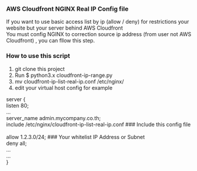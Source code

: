 ### AWS Cloudfront NGINX Real IP Config file ###

If you want to use basic access list by ip (allow / deny) for restrictions your website but your server behind AWS Cloudfront
<br/>You must config NGINX to correction source ip address (from user not AWS Cloudfront) , you can fllow this step.

### How to use this script
1. git clone this project
2. Run $ python3.x cloudfront-ip-range.py
3. mv cloudfront-ip-list-real-ip.conf /etc/nginx/
4. edit your virtual host config for example


server {<br/>
  listen 80;<br/>
  ...<br/>
  server_name admin.mycompany.co.th;<br/>
  include /etc/nginx/cloudfront-ip-list-real-ip.conf ### Include this config file<br/>
  <br/>
  allow 1.2.3.0/24; ### Your whitelist IP Address or Subnet<br/>
  deny all;<br/>
  ...<br/>
  ...<br/>
}<br/>

